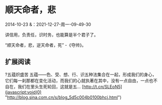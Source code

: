 # 顺天命者，悲

2014-10-23 
&：2021-12-27-周一-09-49-30

讲信用，负责任，识时务，也能算是半个君子了。
    
“顺天命者，悲，逆天命者，死” -《夺帅》。
  

## 扩展阅读
    
?五蕴炽盛苦 五蕴——色、受、想、行、识五种法集合在一起，形成我们的身心，它们每一刹那都在变化活动，而我们的心就执著在其中，没有一点自由，一点也不自在，我们在里头生死轮回，这就是五... [http://t.cn/SLEoN5](javascript:void(0) "http://blog.sina.com.cn/s/blog_5d5c004b0100bhcj.html")